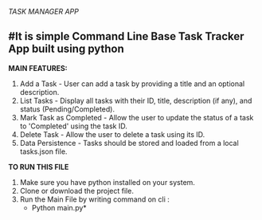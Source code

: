 
*TASK MANAGER APP*


#It is simple Command Line Base Task Tracker App built using python
--------------------------------------------------------------------------------
**MAIN FEATURES:**

1. Add a Task - User can add a task by providing a title and an optional description.
2. List Tasks - Display all tasks with their ID, title, description (if any), and status (Pending/Completed).
3. Mark Task as Completed - Allow the user to update the status of a task to 'Completed' using the task ID.
4. Delete Task - Allow the user to delete a task using its ID.
5. Data Persistence - Tasks should be stored and loaded from a local tasks.json file.


**TO RUN THIS FILE**

1. Make sure you have python installed on your system.
2. Clone or download the project file.
3. Run the Main File by writing command on cli : 
      * Python main.py*






